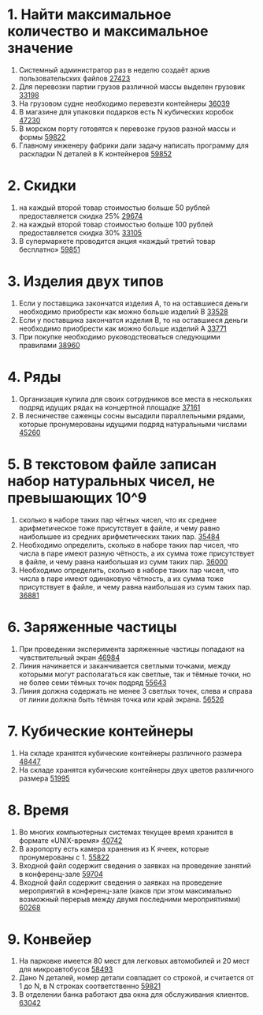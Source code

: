 # 1. Найти максимальное количество и максимальное значение
1. Системный администратор раз в неделю создаёт архив пользовательских файлов [27423](https://inf-ege.sdamgia.ru/problem?id=27423)
2. Для перевозки партии грузов различной массы выделен грузовик [33198](https://inf-ege.sdamgia.ru/problem?id=33198)
3. На грузовом судне необходимо перевезти контейнеры [36039](https://inf-ege.sdamgia.ru/problem?id=36039)
4. В магазине для упаковки подарков есть N кубических коробок [47230](https://inf-ege.sdamgia.ru/problem?id=47230)
5. В морском порту готовятся к перевозке грузов разной массы и формы [59822](https://inf-ege.sdamgia.ru/problem?id=59822)
6. Главному инженеру фабрики дали задачу написать программу для раскладки N деталей в K контейнеров [59852](https://inf-ege.sdamgia.ru/problem?id=59852)

# 2. Скидки
1. на каждый второй товар стоимостью больше 50 рублей предоставляется скидка 25% [29674](https://inf-ege.sdamgia.ru/problem?id=29674)
2. на каждый второй товар стоимостью больше 100 рублей предоставляется скидка 30% [33105](https://inf-ege.sdamgia.ru/problem?id=33105)
3. В супермаркете проводится акция «каждый третий товар бесплатно» [59851](https://inf-ege.sdamgia.ru/problem?id=59851)

# 3. Изделия двух типов
1. Если у поставщика закончатся изделия A, то на оставшиеся деньги необходимо приобрести как можно больше изделий B [33528](https://inf-ege.sdamgia.ru/problem?id=33528)
2. Если у поставщика закончатся изделия B, то на оставшиеся деньги необходимо приобрести как можно больше изделий A [33771](https://inf-ege.sdamgia.ru/problem?id=33771)
3. При покупке необходимо руководствоваться следующими правилами [38960](https://inf-ege.sdamgia.ru/problem?id=38960)

# 4. Ряды
1. Организация купила для своих сотрудников все места в нескольких подряд идущих рядах на концертной площадке [37161](https://inf-ege.sdamgia.ru/problem?id=37161)
2. В лесничестве саженцы сосны высадили параллельными рядами, которые пронумерованы идущими подряд натуральными числами [45260](https://inf-ege.sdamgia.ru/problem?id=45260)

# 5. В текстовом файле записан набор натуральных чисел, не превышающих 10^9 
1. сколько в наборе таких пар чётных чисел, что их среднее арифметическое тоже присутствует в файле, и чему равно наибольшее из средних арифметических таких пар. [35484](https://inf-ege.sdamgia.ru/problem?id=35484)
2. Необходимо определить, сколько в наборе таких пар чисел, что числа в паре имеют разную чётность, а их сумма тоже присутствует в файле, и чему равна наибольшая из сумм таких пар. [36000](https://inf-ege.sdamgia.ru/problem?id=36000)
3. Необходимо определить, сколько в наборе таких пар чисел, что числа в паре имеют одинаковую чётность, а их сумма тоже присутствует в файле, и чему равна наибольшая из сумм таких пар. [36881](https://inf-ege.sdamgia.ru/problem?id=36881)

# 6. Заряженные частицы
1. При проведении эксперимента заряженные частицы попадают на чувствительный экран [46984](https://inf-ege.sdamgia.ru/problem?id=46984)
2. Линия начинается и заканчивается светлыми точками, между которыми могут располагаться как светлые, так и тёмные точки, но не более семи тёмных точек подряд [55643](https://inf-ege.sdamgia.ru/problem?id=55643)
3. Линия должна содержать не менее 3 светлых точек, слева и справа от линии должна быть тёмная точка или край экрана. [56526](https://inf-ege.sdamgia.ru/problem?id=56526)

# 7. Кубические контейнеры
1. На складе хранятся кубические контейнеры различного размера [48447](https://inf-ege.sdamgia.ru/problem?id=48447)
2. На складе хранятся кубические контейнеры двух цветов различного размера [51995](https://inf-ege.sdamgia.ru/problem?id=51995)

# 8. Время
1. Во многих компьютерных системах текущее время хранится в формате «UNIX-время» [40742](https://inf-ege.sdamgia.ru/problem?id=40742)
2. В аэропорту есть камера хранения из K ячеек, которые пронумерованы с 1. [55822](https://inf-ege.sdamgia.ru/problem?id=55822)
3. Входной файл содержит сведения о заявках на проведение занятий в конференц-зале [59704](https://inf-ege.sdamgia.ru/problem?id=59704)
4. Входной файл содержит сведения о заявках на проведение мероприятий в конференц-зале (каков при этом максимально возможный перерыв между двумя последними мероприятиями) [60268](https://inf-ege.sdamgia.ru/problem?id=60268)

# 9. Конвейер
1. На парковке имеется 80 мест для легковых автомобилей и 20 мест для микроавтобусов [58493](https://inf-ege.sdamgia.ru/problem?id=58493)
2. Дано N деталей, номер детали совпадает со строкой, и считается от 1 до N, в N строках соответственно [59821](https://inf-ege.sdamgia.ru/problem?id=59821)
3. В отделении банка работают два окна для обслуживания клиентов. [63042](https://inf-ege.sdamgia.ru/problem?id=63042)